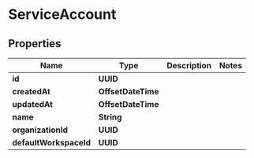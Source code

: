 

# ServiceAccount


## Properties

| Name | Type | Description | Notes |
|------------ | ------------- | ------------- | -------------|
|**id** | **UUID** |  |  |
|**createdAt** | **OffsetDateTime** |  |  |
|**updatedAt** | **OffsetDateTime** |  |  |
|**name** | **String** |  |  |
|**organizationId** | **UUID** |  |  |
|**defaultWorkspaceId** | **UUID** |  |  |



